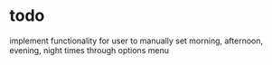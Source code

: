 #  todo

implement functionality for user to manually set morning, afternoon, evening, night times through options menu


